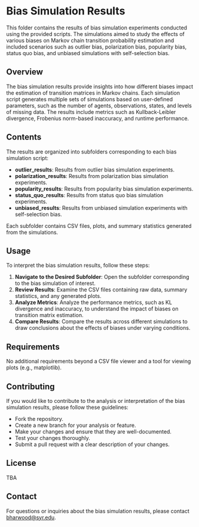 # Bias Simulation Results

This folder contains the results of bias simulation experiments conducted using the provided scripts. The simulations aimed to study the effects of various biases on Markov chain transition probability estimation and included scenarios such as outlier bias, polarization bias, popularity bias, status quo bias, and unbiased simulations with self-selection bias.

## Overview

The bias simulation results provide insights into how different biases impact the estimation of transition matrices in Markov chains. Each simulation script generates multiple sets of simulations based on user-defined parameters, such as the number of agents, observations, states, and levels of missing data. The results include metrics such as Kullback-Leibler divergence, Frobenius norm-based inaccuracy, and runtime performance.

## Contents

The results are organized into subfolders corresponding to each bias simulation script:

- **outlier_results**: Results from outlier bias simulation experiments.
- **polarization_results**: Results from polarization bias simulation experiments.
- **popularity_results**: Results from popularity bias simulation experiments.
- **status_quo_results**: Results from status quo bias simulation experiments.
- **unbiased_results**: Results from unbiased simulation experiments with self-selection bias.

Each subfolder contains CSV files, plots, and summary statistics generated from the simulations.

## Usage

To interpret the bias simulation results, follow these steps:

1. **Navigate to the Desired Subfolder**: Open the subfolder corresponding to the bias simulation of interest.
2. **Review Results**: Examine the CSV files containing raw data, summary statistics, and any generated plots.
3. **Analyze Metrics**: Analyze the performance metrics, such as KL divergence and inaccuracy, to understand the impact of biases on transition matrix estimation.
4. **Compare Results**: Compare the results across different simulations to draw conclusions about the effects of biases under varying conditions.

## Requirements

No additional requirements beyond a CSV file viewer and a tool for viewing plots (e.g., matplotlib).

## Contributing

If you would like to contribute to the analysis or interpretation of the bias simulation results, please follow these guidelines:

- Fork the repository.
- Create a new branch for your analysis or feature.
- Make your changes and ensure that they are well-documented.
- Test your changes thoroughly.
- Submit a pull request with a clear description of your changes.

## License

TBA

## Contact

For questions or inquiries about the bias simulation results, please contact bharwood@syr.edu.
